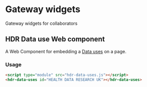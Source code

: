 # Gateway widgets

Gateway widgets for collaborators

## HDR Data use Web component

A Web Component for embedding a [Data uses](https://web.www.healthdatagateway.org/search?search=&tab=Datauses) on a page.

### Usage

```html
<script type="module" src="hdr-data-uses.js"></script>
<hdr-data-uses id="HEALTH DATA RESEARCH UK"></hdr-data-uses>
```
